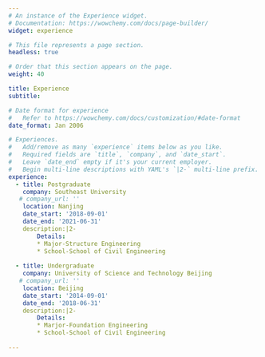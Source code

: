 ```yaml
---
# An instance of the Experience widget.
# Documentation: https://wowchemy.com/docs/page-builder/
widget: experience

# This file represents a page section.
headless: true

# Order that this section appears on the page.
weight: 40

title: Experience
subtitle:

# Date format for experience
#   Refer to https://wowchemy.com/docs/customization/#date-format
date_format: Jan 2006

# Experiences.
#   Add/remove as many `experience` items below as you like.
#   Required fields are `title`, `company`, and `date_start`.
#   Leave `date_end` empty if it's your current employer.
#   Begin multi-line descriptions with YAML's `|2-` multi-line prefix.
experience:
  - title: Postgraduate
    company: Southeast University
   # company_url: ''
    location: Nanjing
    date_start: '2018-09-01'
    date_end: '2021-06-31'
    description:|2-
        Details:
        * Major-Structure Engineering
        * School-School of Civil Engineering
        
  - title: Undergraduate
    company: University of Science and Technology Beijing
   # company_url: ''
    location: Beijing
    date_start: '2014-09-01'
    date_end: '2018-06-31'
    description:|2-
        Details:
        * Marjor-Foundation Engineering
        * School-School of Civil Engineering
    
---
```

